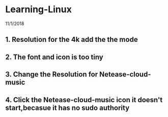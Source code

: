 # Learning-Linux

11/1/2018
## 1. Resolution for the 4k add the the mode     

## 2. The font and icon is too tiny   


## 3. Change the Resolution for Netease-cloud-music   


## 4. Click the Netease-cloud-music icon it doesn't start,becasue it has no sudo authority  